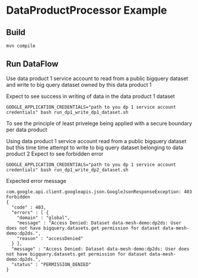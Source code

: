 # DataProductProcessor Example

## Build 

```
mvn compile
```

## Run DataFlow

Use data product 1 service account to read from a public bigquery dataset and write to big query dataset owned by this data product 1

Expect to see success in writing of data in the data product 1 dataset

```
GOOGLE_APPLICATION_CREDENTIALS="path to you dp 1 service account credentials" bash run_dp1_write_dp1_dataset.sh
```

To see the principle of least privelege being applied with a secure boundary per data product 

Using data product 1 service account read from a public bigquery dataset but this time time attempt to  write to big query dataset belonging to data product 2
Expect to see forbidden error

```
GOOGLE_APPLICATION_CREDENTIALS="path to you dp 1 service account credentials" bash run_dp1_write_dp2_dataset.sh
```

Expected error message 

```
com.google.api.client.googleapis.json.GoogleJsonResponseException: 403 Forbidden
{
  "code" : 403,
  "errors" : [ {
    "domain" : "global",
    "message" : "Access Denied: Dataset data-mesh-demo:dp2ds: User does not have bigquery.datasets.get permission for dataset data-mesh-demo:dp2ds.",
    "reason" : "accessDenied"
  } ],
  "message" : "Access Denied: Dataset data-mesh-demo:dp2ds: User does not have bigquery.datasets.get permission for dataset data-mesh-demo:dp2ds.",
  "status" : "PERMISSION_DENIED"
}
```
